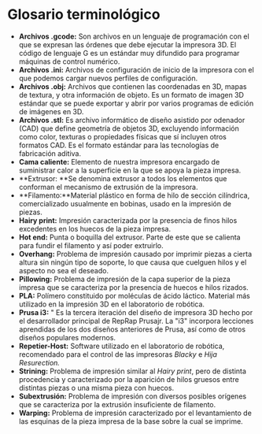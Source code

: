 # Glosario terminológico

* **Archivos .gcode:** Son archivos en un lenguaje de programación con el que se expresan las órdenes que debe ejecutar la impresora 3D. El código de lenguaje G es un estándar muy difundido para programar máquinas de control numérico.
* **Archivos .ini:** Archivos de configuración de inicio de la impresora con el que podemos cargar nuevos perfiles de configuración.
* **Archivos .obj:** Archivos que contienen las coordenadas en 3D, mapas de textura, y otra información de objeto. Es un formato de imagen 3D estándar que se puede exportar y abrir por varios programas de edición de imágenes en 3D.
* **Archivos .stl:** Es archivo informático de diseño asistido por odenador (CAD) que define geometría de objetos 3D, excluyendo información como color, texturas o propiedades físicas que sí incluyen otros formatos CAD. Es el formato estándar para las tecnologías de fabricación aditiva. 
* **Cama caliente:** Elemento de nuestra impresora encargado de suministrar calor a la superficie en la que se apoya la pieza impresa.
* **Extrusor: **Se denomina extrusor a todos los elementos que conforman el mecanismo de extrusión de la impresora.
* **Filamento:**Material plástico en forma de hilo de sección cilíndrica, comercializado usualmente en bobinas, usado en la impresión de piezas.
* **Hairy print:** Impresión caracterizada por la presencia de finos hilos excedentes en los huecos de la pieza impresa.
* **Hot end:** Punta o boquilla del extrusor. Parte de este que se calienta para fundir el filamento y así poder extruirlo.
* **Overhang:** Problema de impresión causado por imprimir piezas a cierta altura sin ningún tipo de soporte, lo que causa que cuelguen hilos y el aspecto no sea el deseado.
* **Pillowing:** Problema de impresión de la capa superior de la pieza impresa que se caracteriza por la presencia de huecos e hilos rizados.
* **PLA:** Polímero constituido por moléculas de ácido láctico. Material más utilizado en la impresión 3D en el laboratorio de robótica. 
* **Prusa i3:** " Es la tercera iteración del diseño de impresora 3D hecho por el desarrollador principal de RepRap Prusajr. La "i3" incorpora lecciones aprendidas de los dos diseños anteriores de Prusa, así como de otros diseños populares modernos.
* **Repetier-Host:** Software utilizado en el laboratorio de robótica, recomendado para el control de las impresoras *Blacky* e *Hija Resurection.*
* **Strining:** Problema de impresión similar al *Hairy print*, pero de distinta procedencia y caracterizado por la aparición de hilos gruesos entre distintas piezas o una misma pieza con huecos.
* **Subextrusión:** Problema de impresión con diversos posibles orígenes que se caracteriza por la extrusión insuficiente de filamento.
* **Warping:** Problema de impresión caracterizado por el levantamiento de las esquinas de la pieza impresa de la base sobre la cual se imprime.